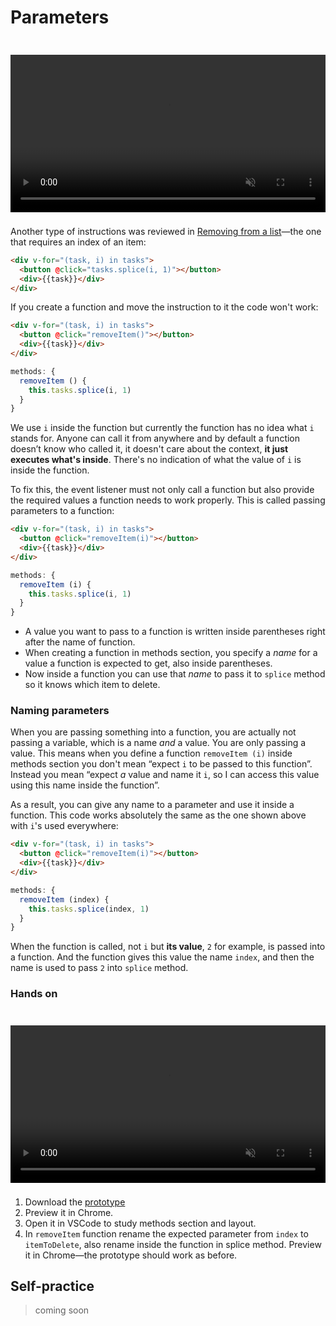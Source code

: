 # Parameters

<!-- To finish moving all instructions to functions in the tasks prototype, you need one for removing an item from an array. This instruction is different from the one for adding an item because it needs an index of the item to work properly: -->

<video width="100%" controls autoplay muted style="margin-top: 24px; margin-bottom: 8px;">
  <source src="./../Lists-and-loops/media/list-managing-3.mp4" type="video/mp4">
</video>

Another type of instructions was reviewed in [Removing from a list](./../Lists-and-loops/arrays-methods.md#removing-from-a-list)—the one that requires an index of an item:

```html
<div v-for="(task, i) in tasks">
  <button @click="tasks.splice(i, 1)"></button>
  <div>{{task}}</div>
</div>
```

If you create a function and move the instruction to it the code won't work:

```html
<div v-for="(task, i) in tasks">
  <button @click="removeItem()"></button>
  <div>{{task}}</div>
</div>
```
```js
methods: {
  removeItem () {
    this.tasks.splice(i, 1)
  }
}
```

We use `i` inside the function but currently the function has no idea what `i` stands for. Anyone can call it from anywhere and by default a function doesn’t know who called it, it doesn't care about the context, **it just executes what's inside**. There's no indication of what the value of `i` is inside the function. <!--, but it's good news, because you don't need _a_ value for i, you need _the_ value of particular item in the list -->

To fix this, the event listener must not only call a function but also provide the required values a function needs to work properly. This is called passing parameters to a function:

```html
<div v-for="(task, i) in tasks">
  <button @click="removeItem(i)"></button>
  <div>{{task}}</div>
</div>
```
```js
methods: {
  removeItem (i) {
    this.tasks.splice(i, 1)
  }
}
```

- A value you want to pass to a function is written inside parentheses right after the name of function.
- When creating a function in methods section, you specify a _name_ for a value a function is expected to get, also inside parentheses. 
- Now inside a function you can use that _name_ to pass it to `splice` method so it knows which item to delete. 

### Naming parameters

When you are passing something into a function, you are actually not passing a variable, which is a name *and* a value. You are only passing a value. This means when you define a function `removeItem (i)` inside methods section you don't mean “expect `i` to be passed to this function”. Instead you mean “expect *a* value and name it `i`, so I can access this value using this name inside the function”.

As a result, you can give any name to a parameter and use it inside a function. This code works absolutely the same as the one shown above with `i`'s used everywhere:

```html
<div v-for="(task, i) in tasks">
  <button @click="removeItem(i)"></button>
  <div>{{task}}</div>
</div>
```
```js
methods: {
  removeItem (index) {
    this.tasks.splice(index, 1)
  }
}
```

When the function is called, not `i` but **its value**, `2` for example, is passed into a function. And the function gives this value the name `index`, and then the name is used to pass `2` into `splice` method. 

<!-- todo: explain why this is important: This nature allows functions to be very  -->

### Hands on

<video width="100%" controls autoplay muted style="margin-top: 24px; margin-bottom: 8px;">
  <source src="./../Lists-and-loops/media/list-managing-3.mp4" type="video/mp4">
</video>

1. Download the [prototype](./../../../course-files/interaction-basics/functions-parameters-1.html.zip)
2. Preview it in Chrome.
3. Open it in VSCode to study methods section and layout.
4. In `removeItem` function rename the expected parameter from `index` to `itemToDelete`, also rename inside the function in splice method. Preview it in Chrome—the prototype should work as before.

<!-- ## multiple values ? -->

## Self-practice

> coming soon